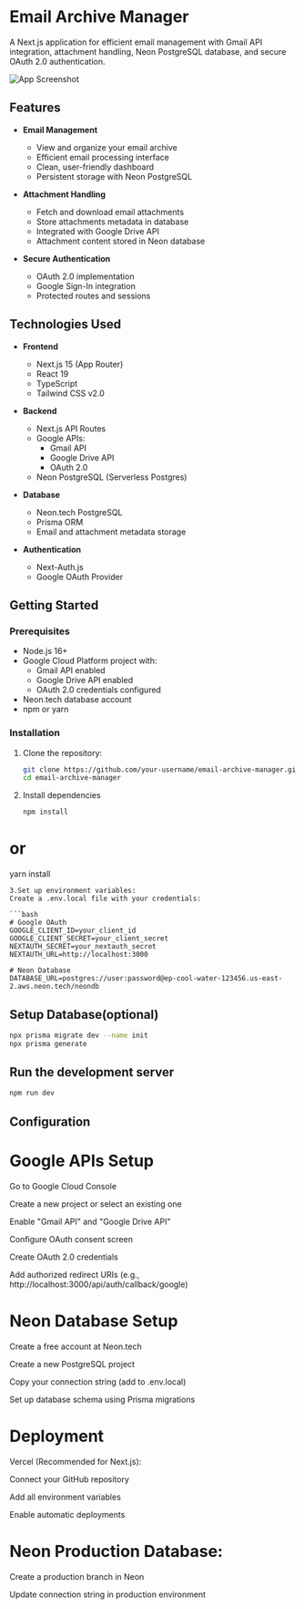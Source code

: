 # Email Archive Manager

A Next.js application for efficient email management with Gmail API integration, attachment handling, Neon PostgreSQL database, and secure OAuth 2.0 authentication.

![App Screenshot](https://github.com/user-attachments/assets/f828b600-96ae-477d-bbbc-854f26aa5626)
## Features

- **Email Management**
  - View and organize your email archive
  - Efficient email processing interface
  - Clean, user-friendly dashboard
  - Persistent storage with Neon PostgreSQL

- **Attachment Handling**
  - Fetch and download email attachments
  - Store attachments metadata in database
  - Integrated with Google Drive API
  - Attachment content stored in Neon database

- **Secure Authentication**
  - OAuth 2.0 implementation
  - Google Sign-In integration
  - Protected routes and sessions

## Technologies Used

- **Frontend**
  - Next.js 15 (App Router)
  - React 19
  - TypeScript
  - Tailwind CSS v2.0

- **Backend**
  - Next.js API Routes
  - Google APIs:
    - Gmail API
    - Google Drive API
    - OAuth 2.0
  - Neon PostgreSQL (Serverless Postgres)

- **Database**
  - Neon.tech PostgreSQL
  - Prisma ORM
  - Email and attachment metadata storage

- **Authentication**
  - Next-Auth.js
  - Google OAuth Provider

## Getting Started

### Prerequisites

- Node.js 16+
- Google Cloud Platform project with:
  - Gmail API enabled
  - Google Drive API enabled
  - OAuth 2.0 credentials configured
- Neon.tech database account
- npm or yarn

### Installation

1. Clone the repository:
   ```bash
   git clone https://github.com/your-username/email-archive-manager.git
   cd email-archive-manager
   ```
2. Install dependencies
   ```bash
   npm install
# or
yarn install
```
3.Set up environment variables:
Create a .env.local file with your credentials:

```bash
# Google OAuth
GOOGLE_CLIENT_ID=your_client_id
GOOGLE_CLIENT_SECRET=your_client_secret
NEXTAUTH_SECRET=your_nextauth_secret
NEXTAUTH_URL=http://localhost:3000

# Neon Database
DATABASE_URL=postgres://user:password@ep-cool-water-123456.us-east-2.aws.neon.tech/neondb
```
## Setup Database(optional)
```bash
npx prisma migrate dev --name init
npx prisma generate
```

## Run the development server
```bash
npm run dev
```
## Configuration
# Google APIs Setup
Go to Google Cloud Console

Create a new project or select an existing one

Enable "Gmail API" and "Google Drive API"

Configure OAuth consent screen

Create OAuth 2.0 credentials

Add authorized redirect URIs (e.g., http://localhost:3000/api/auth/callback/google)

# Neon Database Setup
Create a free account at Neon.tech

Create a new PostgreSQL project

Copy your connection string (add to .env.local)

Set up database schema using Prisma migrations

# Deployment
Vercel (Recommended for Next.js):

Connect your GitHub repository

Add all environment variables

Enable automatic deployments

# Neon Production Database:

Create a production branch in Neon

Update connection string in production environment
